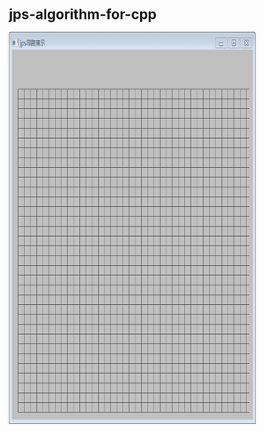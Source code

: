 # jps-algorithm-for-cpp
<img width="800" height="800" src="https://github.com/QQ1598058687/jps-algorithm-for-cpp/raw/main/jps-1.gif"/>
